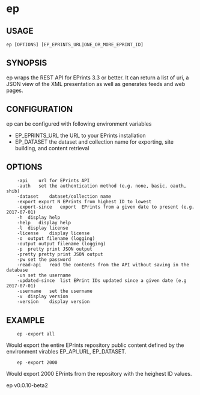 
# ep

## USAGE 

    ep [OPTIONS] [EP_EPRINTS_URL|ONE_OR_MORE_EPRINT_ID]

## SYNOPSIS

ep wraps the REST API for EPrints 3.3 or better. It can return a list 
of uri, a JSON view of the XML presentation as well as generates feeds 
and web pages.

## CONFIGURATION

ep can be configured with following environment variables

+ EP_EPRINTS_URL the URL to your EPrints installation
+ EP_DATASET the dataset and collection name for exporting, site building, and content retrieval

## OPTIONS

```
	-api	url for EPrints API
	-auth	set the authentication method (e.g. none, basic, oauth, shib)
	-dataset	dataset/collection name
	-export	export N EPrints from highest ID to lowest
	-export-since	export  EPrints from a given date to present (e.g. 2017-07-01)
	-h	display help
	-help	display help
	-l	display license
	-license	display license
	-o	output filename (logging)
	-output	output filename (logging)
	-p	pretty print JSON output
	-pretty	pretty print JSON output
	-pw	set the password
	-read-api	read the contents from the API without saving in the database
	-un	set the username
	-updated-since	list EPrint IDs updated since a given date (e.g 2017-07-01)
	-username	set the username
	-v	display version
	-version	display version
```


## EXAMPLE

```shell
    ep -export all
```

Would export the entire EPrints repository public content defined by the
environment virables EP_API_URL, EP_DATASET.

```shell
    ep -export 2000
```

Would export 2000 EPrints from the repository with the heighest ID values.


ep v0.0.10-beta2
